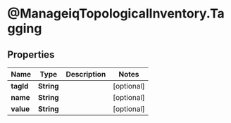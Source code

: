 # @ManageiqTopologicalInventory.Tagging

## Properties
Name | Type | Description | Notes
------------ | ------------- | ------------- | -------------
**tagId** | **String** |  | [optional] 
**name** | **String** |  | [optional] 
**value** | **String** |  | [optional] 


